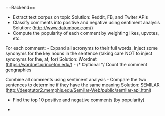 ==Backend==
- Extract text corpus on topic
    Solution: Reddit, FB, and Twiter APIs
- Classify comments into positive and negative using sentiment analysis
    Solution: (http://www.datumbox.com/)
- Compute the popularity of each comment by weighting likes, upvotes, etc.

For each comment:
    - Expand all acronyms to their full words. Inject some synonyms for the key nouns in the sentence (taking care NOT to inject synonyms for the, at, for)
        Solution: Wordnet (https://wordnet.princeton.edu/)
    - /* Optional */ Count the comment geographies 

Combine all comments using sentiment analysis
    - Compare the two sentences to determine if they have the same meaning
        Solution: SEMILAR (http://deeptutor2.memphis.edu/Semilar-Web/public/semilar-api.html)

- Find the top 10 positive and negative comments (by popularity)

- 